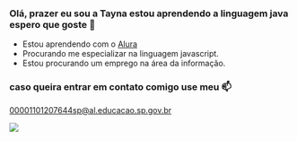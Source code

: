 ### Olá, prazer eu sou a Tayna estou aprendendo a linguagem java espero que goste 🤎



- Estou aprendendo com o [Alura](https://www.alura.com.br)
- Procurando me especializar na linguagem javascript.
- Estou procurando um emprego na área da informação.

### caso queira entrar em contato comigo use meu 📫

 00001101207644sp@al.educacao.sp.gov.br

 ![](https://media1.tenor.com/m/m9bAfy9hcoQAAAAC/black-lives-matter-blm.gif)
